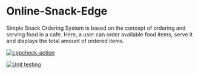 # Online-Snack-Edge
Simple Snack Ordering System is based on the concept of ordering and serving food in a cafe. Here, a user can order available food items, serve it and displays the total amount of ordered items.



[![cppcheck-action](https://github.com/YARRA-GOWRI-SRIPRIYA/Online-Snack-Edge/actions/workflows/cppcheck.yml/badge.svg)](https://github.com/YARRA-GOWRI-SRIPRIYA/Online-Snack-Edge/actions/workflows/cppcheck.yml)


[![Unit testing](https://github.com/YARRA-GOWRI-SRIPRIYA/Online-Snack-Edge/actions/workflows/unittest.yml/badge.svg)](https://github.com/YARRA-GOWRI-SRIPRIYA/Online-Snack-Edge/actions/workflows/unittest.yml)
